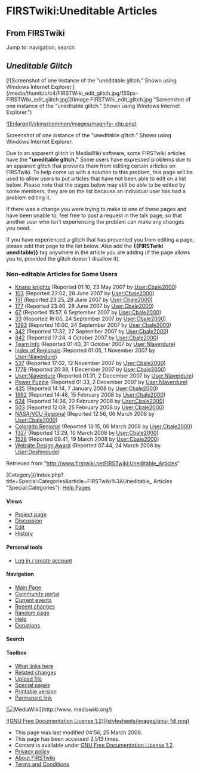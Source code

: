 # FIRSTwiki:Uneditable Articles

## From FIRSTwiki

Jump to: navigation, search

## _**Uneditable Glitch**_

[![Screenshot of one instance of the "uneditable glitch." Shown using Windows
Internet Explorer.](/media/thumb/c/c4/FIRSTWiki_edit_glitch.jpg/150px-
FIRSTWiki_edit_glitch.jpg)](Image:FIRSTWiki_edit_glitch.jpg "Screenshot of one instance of the "uneditable glitch." Shown using Windows
Internet Explorer.")

[![Enlarge](/skins/common/images/magnify-
clip.png)](Image:FIRSTWiki_edit_glitch.jpg "Enlarge")

Screenshot of one instance of the "uneditable glitch." Shown using Windows Internet Explorer.

Due to an apparent glitch in MediaWiki software, some FIRSTwiki articles have the **"uneditable glitch."** Some users have expressed problems due to an apparent glitch that prevents them from editing certain articles on FIRSTwiki. To help come up with a solution to this problem, this page will be used to allow users to put articles that have not been able to edit on a list below. Please note that the pages below may still be able to be edited by some members, they are on the list because an individual user has had a problem editing it.

If there was a change you were trying to make to one of these pages and have been unable to, feel free to post a request in the talk page, so that another user who isn't experiencing the problem can make any changes you need.

If you have experienced a glitch that has prevented you from editing a page, please add that page to the list below. Also add the **{{FIRSTwiki uneditable}}** tag anywhere in the article you are adding (if the page allows you to, provided the glitch doesn't disallow it).

### Non-editable Articles for Some Users

- [Knano knights](Knano_knights "Knano knights") (Reported 01:10, 23 May 2007 by [User:Cbale2000](User:Cbale2000 "User:Cbale2000"))
- [103](103 "103") (Reported 23:02, 28 June 2007 by [User:Cbale2000](User:Cbale2000 "User:Cbale2000"))
- [151](151 "151") (Reported 23:25, 28 June 2007 by [User:Cbale2000](User:Cbale2000 "User:Cbale2000"))
- [177](177 "177") (Reported 23:40, 28 June 2007 by [User:Cbale2000](User:Cbale2000 "User:Cbale2000"))
- [67](67 "67") (Reported 15:57, 6 September 2007 by [User:Cbale2000](User:Cbale2000 "User:Cbale2000"))
- [33](33 "33") (Reported 16:00, 24 September 2007 by [User:Cbale2000](User:Cbale2000 "User:Cbale2000"))
- [1293](1293 "1293") (Reported 16:00, 24 September 2007 by [User:Cbale2000](User:Cbale2000 "User:Cbale2000"))
- [342](342 "342") (Reported 17:32, 27 September 2007 by [User:Cbale2000](User:Cbale2000 "User:Cbale2000"))
- [842](842 "842") (Reported 17:24, 4 October 2007 by [User:Cbale2000](User:Cbale2000 "User:Cbale2000"))
- [Team Info](Team_Info "Team Info") (Reported 01:40, 31 October 2007 by [User:Nlaverdure](User:Nlaverdure "User:Nlaverdure"))
- [Index of Regionals](Index_of_Regionals "Index of Regionals") (Reported 01:05, 1 November 2007 by [User:Nlaverdure](User:Nlaverdure "User:Nlaverdure"))
- [537](537 "537") (Reported 17:02, 12 November 2007 by [User:Cbale2000](User:Cbale2000 "User:Cbale2000"))
- [1778](1778 "1778") (Reported 20:38, 1 December 2007 by [User:Cbale2000](User:Cbale2000 "User:Cbale2000"))
- [User:Nlaverdure](User:Nlaverdure "User:Nlaverdure") (Reported 01:31, 2 December 2007 by [User:Nlaverdure](User:Nlaverdure "User:Nlaverdure"))
- [Power Puzzle](Power_Puzzle "Power Puzzle") (Reported 01:33, 2 December 2007 by [User:Nlaverdure](User:Nlaverdure "User:Nlaverdure"))
- [435](435 "435") (Reported 14:14, 7 January 2008 by [User:Cbale2000](User:Cbale2000 "User:Cbale2000"))
- [1592](1592 "1592") (Reported 14:48, 15 February 2008 by [User:Cbale2000](User:Cbale2000 "User:Cbale2000"))
- [624](624 "624") (Reported 14:36, 22 February 2008 by [User:Cbale2000](User:Cbale2000 "User:Cbale2000"))
- [503](503 "503") (Reported 12:09, 25 February 2008 by [User:Cbale2000](User:Cbale2000 "User:Cbale2000"))
- [NASA/VCU Regional](NASA/VCU_Regional "NASA/VCU Regional") (Reported 12:56, 06 March 2008 by [User:Cbale2000](User:Cbale2000 "User:Cbale2000"))
- [Colorado Regional](Colorado_Regional "Colorado Regional") (Reported 13:15, 06 March 2008 by [User:Cbale2000](User:Cbale2000 "User:Cbale2000"))
- [1327](1327 "1327") (Reported 13:29, 10 March 2008 by [User:Cbale2000](User:Cbale2000 "User:Cbale2000"))
- [1528](1528 "1528") (Reported 09:41, 19 March 2008 by [User:Cbale2000](User:Cbale2000 "User:Cbale2000"))
- [Website Design Award](Website_Design_Award "Website Design Award") (Reported 07:44, 24 March 2008 by [User:Doshindude](/index.php?title=User:Doshindude&action=edit "User:Doshindude"))

Retrieved from "<http://www.firstwiki.netFIRSTwiki:Uneditable_Articles>"

[Category](/index.php?title=Special:Categories&article=FIRSTwiki%3AUneditable_
Articles "Special:Categories"): [Help Pages](Category:Help_Pages "Category:Help Pages")

#### Views

- [Project page](FIRSTwiki:Uneditable_Articles)
- [Discussion](FIRSTwiki_talk:Uneditable_Articles)
- [Edit](/index.php?title=FIRSTwiki:Uneditable_Articles&action=edit)
- [History](/index.php?title=FIRSTwiki:Uneditable_Articles&action=history)

#### Personal tools

- [Log in / create account](/index.php?title=Special:Userlogin&returnto=FIRSTwiki:Uneditable_Articles)

[](Main_Page "Main Page")

#### Navigation

- [Main Page](Main_Page)
- [Community portal](FIRSTwiki:Community_portal)
- [Current events](Current_events)
- [Recent changes](Special:Recentchanges)
- [Random page](Special:Random)
- [Help](FIRSTwiki:Help)
- [Donations](FIRSTwiki:Site_support)

#### Search

#### Toolbox

- [What links here](Special:Whatlinkshere/FIRSTwiki:Uneditable_Articles)
- [Related changes](Special:Recentchangeslinked/FIRSTwiki:Uneditable_Articles)
- [Upload file](Special:Upload)
- [Special pages](Special:Specialpages)
- [Printable version](/index.php?title=FIRSTwiki:Uneditable_Articles&printable=yes)
- [Permanent link](/index.php?title=FIRSTwiki:Uneditable_Articles&oldid=67205)

[![MediaWiki](/skins/common/images/poweredby_mediawiki_88x31.png)](http://www.
mediawiki.org/)

[![GNU Free Documentation License 1.2](/stylesheets/images/gnu-
fdl.png)](http://www.gnu.org/copyleft/fdl.html)

- This page was last modified 04:56, 25 March 2008.
- This page has been accessed 2,513 times.
- Content is available under [GNU Free Documentation License 1.2](http://www.gnu.org/copyleft/fdl.html "http://www.gnu.org/copyleft/fdl.html").
- [Privacy policy](FIRSTwiki:Privacy_policy "FIRSTwiki:Privacy policy")
- [About FIRSTwiki](FIRSTwiki:About "FIRSTwiki:About")
- [Terms and Conditions](FIRSTwiki:Terms_and_conditions "FIRSTwiki:Terms and conditions")
